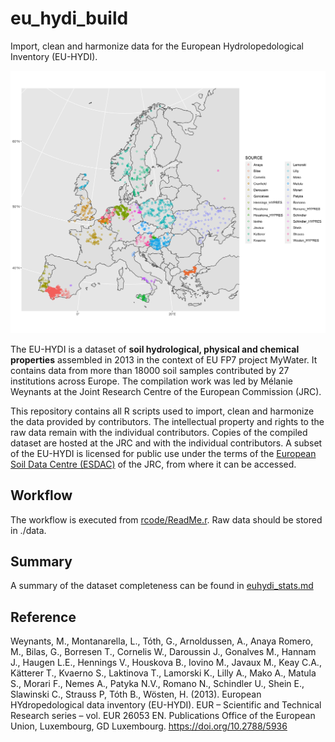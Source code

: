 # eu_hydi_build

Import, clean and harmonize data for the European Hydrolopedological Inventory (EU-HYDI).

![Spatial distribution of EU-HYDI entries with geographical coordinates. The colours represent the different contributors. NB: for most contributions the coordinates are not precise and are therefore not suitable for spatial analysis](./fig/hydi_3035.png)

The EU-HYDI is a dataset of **soil hydrological, physical and chemical properties** assembled in 2013 in the context of EU FP7 project MyWater. It contains data from more than 18000 soil samples contributed by 27 institutions across Europe. The compilation work was led by Mélanie Weynants at the Joint Research Centre of the European Commission (JRC).

This repository contains all R scripts used to import, clean and harmonize the data provided by contributors. The intellectual property and rights to the raw data remain with the individual contributors. Copies of the compiled dataset are hosted at the JRC and with the individual contributors. A subset of the EU-HYDI is licensed for public use under the terms of the [European Soil Data Centre (ESDAC)](https://esdac.jrc.ec.europa.eu) of the JRC, from where it can be accessed.

## Workflow

The workflow is executed from [rcode/ReadMe.r](./rcode/ReadMe.r). Raw data should be stored in ./data.

## Summary

A summary of the dataset completeness can be found in [euhydi_stats.md](./euhydi_stats.md)

## Reference
Weynants, M., Montanarella, L., Tóth, G., Arnoldussen, A., Anaya Romero, M., Bilas, G., Borresen T., Cornelis W., Daroussin J., Gonalves M., Hannam J., Haugen L.E., Hennings V., Houskova B., Iovino M., Javaux M., Keay C.A., Kätterer T., Kvaerno S., Laktinova T., Lamorski K., Lilly A., Mako A., Matula S., Morari F., Nemes A., Patyka N.V., Romano N., Schindler U., Shein E., Slawinski C., Strauss P, Tóth B., Wösten, H. (2013). European HYdropedological data inventory (EU-HYDI). EUR – Scientific and Technical Research series – vol. EUR 26053 EN. Publications Office of the European Union, Luxembourg, GD Luxembourg. https://doi.org/10.2788/5936
    

